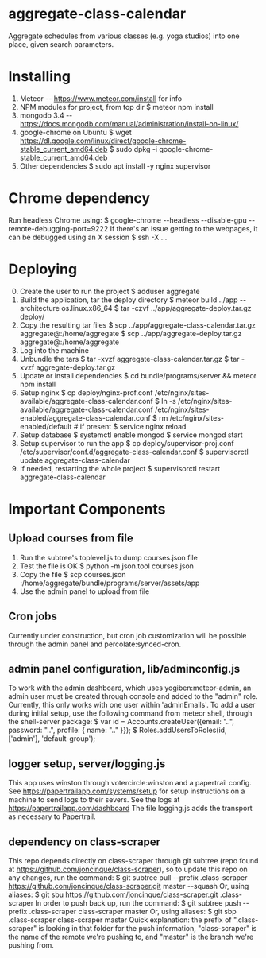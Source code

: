 # aggregate-class-calendar

Aggregate schedules from various classes (e.g. yoga studios) into one place, 
given search parameters.

# Installing

1. Meteor -- https://www.meteor.com/install for info
2. NPM modules for project, from top dir
    $ meteor npm install 
3. mongodb 3.4 -- https://docs.mongodb.com/manual/administration/install-on-linux/
4. google-chrome on Ubuntu
    $ wget https://dl.google.com/linux/direct/google-chrome-stable_current_amd64.deb
    $ sudo dpkg -i google-chrome-stable_current_amd64.deb
5. Other dependencies
    $ sudo apt install -y nginx supervisor

# Chrome dependency

Run headless Chrome using:
    $ google-chrome --headless --disable-gpu --remote-debugging-port=9222
If there's an issue getting to the webpages, it can be debugged using an X
session
    $ ssh -X ...

# Deploying

0. Create the user to run the project
    $ adduser aggregate
1. Build the application, tar the deploy directory
    $ meteor build ../app --architecture os.linux.x86_64
    $ tar -czvf ../app/aggregate-deploy.tar.gz deploy/
2. Copy the resulting tar files
    $ scp ../app/aggregate-class-calendar.tar.gz aggregate@<ip>:/home/aggregate
    $ scp ../app/aggregate-deploy.tar.gz aggregate@<ip>:/home/aggregate
3. Log into the machine
4. Unbundle the tars
    $ tar -xvzf aggregate-class-calendar.tar.gz
    $ tar -xvzf aggregate-deploy.tar.gz
5. Update or install dependencies
    $ cd bundle/programs/server && meteor npm install
6. Setup nginx
    $ cp deploy/nginx-prof.conf /etc/nginx/sites-available/aggregate-class-calendar.conf
    $ ln -s /etc/nginx/sites-available/aggregate-class-calendar.conf /etc/nginx/sites-enabled/aggregate-class-calendar.conf
    $ rm /etc/nginx/sites-enabled/default # if present
    $ service nginx reload
7. Setup database
    $ systemctl enable mongod
    $ service mongod start
8. Setup supervisor to run the app
    $ cp deploy/supervisor-proj.conf /etc/supervisor/conf.d/aggregate-class-calendar.conf
    $ supervisorctl update aggregate-class-calendar
9. If needed, restarting the whole project
    $ supervisorctl restart aggregate-class-calendar

# Important Components

## Upload courses from file

1. Run the subtree's toplevel.js to dump courses.json file
2. Test the file is OK
    $ python -m json.tool courses.json
3. Copy the file
    $ scp courses.json <ip>:/home/aggregate/bundle/programs/server/assets/app
4. Use the admin panel to upload from file

## Cron jobs

Currently under construction, but cron job customization will be possible 
through the admin panel and percolate:synced-cron.

## admin panel configuration, lib/adminconfig.js

To work with the admin dashboard, which uses yogiben:meteor-admin, an admin user
must be created through console and added to the "admin" role.  Currently, this
only works with one user within 'adminEmails'.
To add a user during initial setup, use the following command from meteor shell,
through the shell-server package:
    $ var id = Accounts.createUser({email: "..", password: "..", profile: { name: ".." }});
    $ Roles.addUsersToRoles(id, ['admin'], 'default-group');

## logger setup, server/logging.js

This app uses winston through votercircle:winston and a papertrail config. See
https://papertrailapp.com/systems/setup for setup instructions on a machine to 
send logs to their severs.  See the logs at https://papertrailapp.com/dashboard
The file logging.js adds the transport as necessary to Papertrail.

## dependency on class-scraper

This repo depends directly on class-scraper through git subtree (repo found at 
https://github.com/joncinque/class-scraper), so to update this repo on any
changes, run the command: 
    $ git subtree pull --prefix .class-scraper https://github.com/joncinque/class-scraper.git master --squash
Or, using aliases:
    $ git sbu https://github.com/joncinque/class-scraper.git .class-scraper
In order to push back up, run the command:
    $ git subtree push --prefix .class-scraper class-scraper master
Or, using aliases:
    $ git sbp .class-scraper class-scraper master
Quick explanation: the prefix of ".class-scraper" is looking in that folder for
the push information, "class-scraper" is the name of the remote we're pushing
to, and "master" is the branch we're pushing from.
